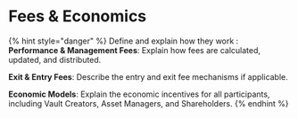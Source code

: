 # Fees & Economics

{% hint style="danger" %}
Define and explain how they work :\
**Performance & Management Fees**: Explain how fees are calculated, updated, and distributed.

**Exit & Entry Fees**: Describe the entry and exit fee mechanisms if applicable.

**Economic Models**: Explain the economic incentives for all participants, including Vault Creators, Asset Managers, and Shareholders.
{% endhint %}
